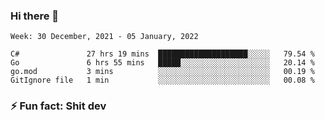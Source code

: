 ### Hi there 👋
<!--START_SECTION:waka-->
```text
Week: 30 December, 2021 - 05 January, 2022

C#               27 hrs 19 mins  ████████████████████░░░░░   79.54 % 
Go               6 hrs 55 mins   █████░░░░░░░░░░░░░░░░░░░░   20.14 % 
go.mod           3 mins          ░░░░░░░░░░░░░░░░░░░░░░░░░   00.19 % 
GitIgnore file   1 min           ░░░░░░░░░░░░░░░░░░░░░░░░░   00.08 % 
```
<!--END_SECTION:waka-->
<!--
**TG4LAaron/TG4LAaron** is a ✨ _special_ ✨ repository because its `README.md` (this file) appears on your GitHub profile.

Here are some ideas to get you started:

- 🔭 I’m currently working on ...
- 🌱 I’m currently learning ...
- 👯 I’m looking to collaborate on ...
- 🤔 I’m looking for help with ...
- 💬 Ask me about ...
- 📫 How to reach me: ...
- 😄 Pronouns: ...
- ⚡ Fun fact: ...
-->
### ⚡ Fun fact: Shit dev
